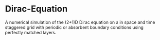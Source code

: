 # Dirac-Equation
A numerical simulation of the (2+1)D Dirac equation on a in space and time staggered grid with periodic or absorbent boundary conditions using perfectly matched layers. 
